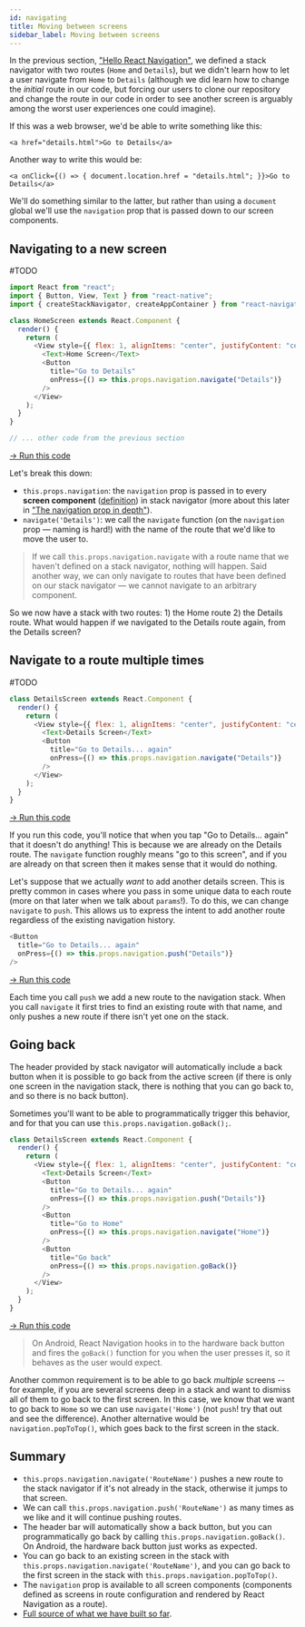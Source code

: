 ```yaml
---
id: navigating
title: Moving between screens
sidebar_label: Moving between screens
---
```


In the previous section, ["Hello React Navigation"](hello-react-navigation.html), we defined a stack navigator with two routes (`Home` and `Details`), but we didn't learn how to let a user navigate from `Home` to `Details` (although we did learn how to change the _initial_ route in our code, but forcing our users to clone our repository and change the route in our code in order to see another screen is arguably among the worst user experiences one could imagine).

If this was a web browser, we'd be able to write something like this:

```
<a href="details.html">Go to Details</a>
```

Another way to write this would be:

```
<a onClick={() => { document.location.href = "details.html"; }}>Go to Details</a>
```

We'll do something similar to the latter, but rather than using a `document` global we'll use the `navigation` prop that is passed down to our screen components.

## Navigating to a new screen

#TODO

```js
import React from "react";
import { Button, View, Text } from "react-native";
import { createStackNavigator, createAppContainer } from "react-navigation";

class HomeScreen extends React.Component {
  render() {
    return (
      <View style={{ flex: 1, alignItems: "center", justifyContent: "center" }}>
        <Text>Home Screen</Text>
        <Button
          title="Go to Details"
          onPress={() => this.props.navigation.navigate("Details")}
        />
      </View>
    );
  }
}

// ... other code from the previous section
```

<a href="https://snack.expo.io/@react-navigation/our-first-navigate-v3" target="blank" class="run-code-button">&rarr; Run this code</a>

Let's break this down:

- `this.props.navigation`: the `navigation` prop is passed in to every **screen component** ([definition](glossary-of-terms.html#screen-component)) in stack navigator (more about this later in ["The navigation prop in depth"](navigation-prop.html)).
- `navigate('Details')`: we call the `navigate` function (on the `navigation` prop &mdash; naming is hard!) with the name of the route that we'd like to move the user to.

> If we call `this.props.navigation.navigate` with a route name that we haven't defined on a stack navigator, nothing will happen. Said another way, we can only navigate to routes that have been defined on our stack navigator &mdash; we cannot navigate to an arbitrary component.

So we now have a stack with two routes: 1) the Home route 2) the Details route. What would happen if we navigated to the Details route again, from the Details screen?

## Navigate to a route multiple times

#TODO

```js
class DetailsScreen extends React.Component {
  render() {
    return (
      <View style={{ flex: 1, alignItems: "center", justifyContent: "center" }}>
        <Text>Details Screen</Text>
        <Button
          title="Go to Details... again"
          onPress={() => this.props.navigation.navigate("Details")}
        />
      </View>
    );
  }
}
```

<a href="https://snack.expo.io/@react-navigation/navigating-to-details-again-v3" target="blank" class="run-code-button">&rarr; Run this code</a>

If you run this code, you'll notice that when you tap "Go to Details... again" that it doesn't do anything! This is because we are already on the Details route. The `navigate` function roughly means "go to this screen", and if you are already on that screen then it makes sense that it would do nothing.

Let's suppose that we actually _want_ to add another details screen. This is pretty common in cases where you pass in some unique data to each route (more on that later when we talk about `params`!). To do this, we can change `navigate` to `push`. This allows us to express the intent to add another route regardless of the existing navigation history.

```js
<Button
  title="Go to Details... again"
  onPress={() => this.props.navigation.push("Details")}
/>
```

<a href="https://snack.expo.io/@react-navigation/pushing-details-v3" target="blank" class="run-code-button">&rarr; Run this code</a>

Each time you call `push` we add a new route to the navigation stack. When you call `navigate` it first tries to find an existing route with that name, and only pushes a new route if there isn't yet one on the stack.

## Going back

The header provided by stack navigator will automatically include a back button when it is possible to go back from the active screen (if there is only one screen in the navigation stack, there is nothing that you can go back to, and so there is no back button).

Sometimes you'll want to be able to programmatically trigger this behavior, and for that you can use `this.props.navigation.goBack();`.

```js
class DetailsScreen extends React.Component {
  render() {
    return (
      <View style={{ flex: 1, alignItems: "center", justifyContent: "center" }}>
        <Text>Details Screen</Text>
        <Button
          title="Go to Details... again"
          onPress={() => this.props.navigation.push("Details")}
        />
        <Button
          title="Go to Home"
          onPress={() => this.props.navigation.navigate("Home")}
        />
        <Button
          title="Go back"
          onPress={() => this.props.navigation.goBack()}
        />
      </View>
    );
  }
}
```

<a href="https://snack.expo.io/@react-navigation/going-back-v3" target="blank" class="run-code-button">&rarr; Run this code</a>

> On Android, React Navigation hooks in to the hardware back button and fires the `goBack()` function for you when the user presses it, so it behaves as the user would expect.

Another common requirement is to be able to go back _multiple_ screens -- for example, if you are several screens deep in a stack and want to dismiss all of them to go back to the first screen. In this case, we know that we want to go back to `Home` so we can use `navigate('Home')` (not `push`! try that out and see the difference). Another alternative would be `navigation.popToTop()`, which goes back to the first screen in the stack.

## Summary

- `this.props.navigation.navigate('RouteName')` pushes a new route to the stack navigator if it's not already in the stack, otherwise it jumps to that screen.
- We can call `this.props.navigation.push('RouteName')` as many times as we like and it will continue pushing routes.
- The header bar will automatically show a back button, but you can programmatically go back by calling `this.props.navigation.goBack()`. On Android, the hardware back button just works as expected.
- You can go back to an existing screen in the stack with `this.props.navigation.navigate('RouteName')`, and you can go back to the first screen in the stack with `this.props.navigation.popToTop()`.
- The `navigation` prop is available to all screen components (components defined as screens in route configuration and rendered by React Navigation as a route).
- [Full source of what we have built so far](https://snack.expo.io/@react-navigation/going-back-v3).
